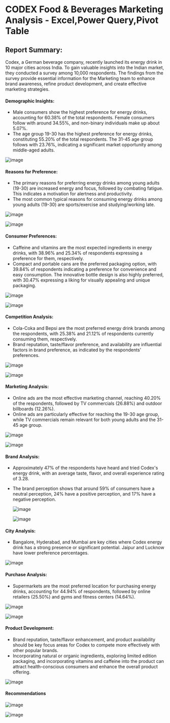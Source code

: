 # CODEX Food & Beverages Marketing Analysis  -                                                                                                                                                            Excel,Power Query,Pivot Table
## Report Summary:

Codex, a German beverage company, recently launched its energy drink in 10 major cities across India. To gain valuable insights into the Indian market, they conducted a survey among 10,000 respondents. The findings from the survey provide essential information for the Marketing team to enhance brand awareness, refine product development, and create effective marketing strategies.

#### Demographic Insights:
* Male consumers show the highest preference for energy drinks, accounting for 60.38% of the total respondents. Female consumers follow with around 34.55%, and non-binary individuals make up about 5.07%.
* The age group 19-30 has the highest preference for energy drinks, constituting 55.20% of the total respondents. The 31-45 age group follows with 23.76%, indicating a significant market opportunity among middle-aged adults.

![image](https://github.com/user-attachments/assets/afd4558b-f6fa-460b-8784-c6afae4631fb)

#### Reasons for Preference:
* The primary reasons for preferring energy drinks among young adults (19-30) are increased energy and focus, followed by combating fatigue. This indicates a motivation for alertness and productivity.
* The most common typical reasons for consuming energy drinks among young adults (19-30) are sports/exercise and studying/working late.

![image](https://github.com/user-attachments/assets/3eb06ca0-1dfa-4e24-89cc-1bdab817b495)

![image](https://github.com/user-attachments/assets/a6afe965-299a-406d-9f51-1c4029f22ecb)

#### Consumer Preferences:
* Caffeine and vitamins are the most expected ingredients in energy drinks, with 38.96% and 25.34% of respondents expressing a preference for them, respectively.
* Compact and portable cans are the preferred packaging option, with 39.84% of respondents indicating a preference for convenience and easy consumption. The innovative bottle design is also highly preferred, with 30.47% expressing a liking for visually appealing and unique packaging.

![image](https://github.com/user-attachments/assets/c705c187-50a5-4c57-8c5c-3abda0ed90f4)

![image](https://github.com/user-attachments/assets/d0789dba-183e-45d2-b4cc-e84ef253fe39)

#### Competition Analysis:
* Cola-Coka and Bepsi are the most preferred energy drink brands among the respondents, with 25.38% and 21.12% of respondents currently consuming them, respectively.
* Brand reputation, taste/flavor preference, and availability are influential factors in brand preference, as indicated by the respondents' preferences.

![image](https://github.com/user-attachments/assets/dfe582cb-a679-4393-91c4-d4bd3530326e)

![image](https://github.com/user-attachments/assets/58a74c73-b0c3-413b-8f6a-e34378483287)

#### Marketing Analysis:
* Online ads are the most effective marketing channel, reaching 40.20% of the respondents, followed by TV commercials (26.88%) and outdoor billboards (12.26%).
* Online ads are particularly effective for reaching the 19-30 age group, while TV commercials remain relevant for both young adults and the 31-45 age group.

![image](https://github.com/user-attachments/assets/24a43905-fb1e-4812-a24a-4f1351eaec71)

![image](https://github.com/user-attachments/assets/5c8c1b3f-4c84-419c-93c5-5d3fa4da2359)

#### Brand Analysis:
* Approximately 47% of the respondents have heard and tried Codex's energy drink, with an average taste, flavor, and overall experience rating of 3.28.
* The brand perception shows that around 59% of consumers have a neutral perception, 24% have a positive perception, and 17% have a negative perception.

  ![image](https://github.com/user-attachments/assets/94f6cf0f-0a66-4042-bc5b-8065fcf65568)

  ![image](https://github.com/user-attachments/assets/6d0a10a4-9c9c-454a-b3b2-f91fcb73590b)

#### City Analysis:
* Bangalore, Hyderabad, and Mumbai are key cities where Codex energy drink has a strong presence or significant potential. Jaipur and Lucknow have lower preference percentages.

![image](https://github.com/user-attachments/assets/9a755328-d912-41a3-b3ae-0236306a5f77)

#### Purchase Analysis:
* Supermarkets are the most preferred location for purchasing energy drinks, accounting for 44.94% of respondents, followed by online retailers (25.50%) and gyms and fitness centers (14.64%).

![image](https://github.com/user-attachments/assets/41cda2df-cd0a-430e-af6c-c8c80e807976)

![image](https://github.com/user-attachments/assets/b4aea852-aaf8-4bd6-98da-6325b8245623)

#### Product Development:
* Brand reputation, taste/flavor enhancement, and product availability should be key focus areas for Codex to compete more effectively with other popular brands.
* Incorporating natural or organic ingredients, exploring limited edition packaging, and incorporating vitamins and caffeine into the product can attract health-conscious consumers and enhance the overall product offering.

![image](https://github.com/user-attachments/assets/26c1fe1f-1a3d-40f4-948f-916bc0202c53)

#### Recommendations

![image](https://github.com/user-attachments/assets/177f9e98-9541-498c-958a-2949f18a9cbc)

![image](https://github.com/user-attachments/assets/9a5d7fb7-a01a-479d-8c95-8075548131c2)

